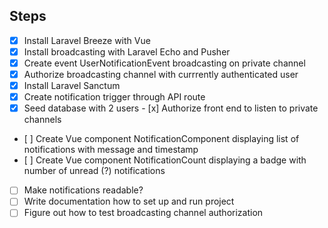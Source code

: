 ## Steps

- [x] Install Laravel Breeze with Vue
- [x] Install broadcasting with Laravel Echo and Pusher
- [x] Create event UserNotificationEvent broadcasting on private channel
- [x] Authorize broadcasting channel with currrently authenticated user
- [x] Install Laravel Sanctum
- [x] Create notification trigger through API route
- [x] Seed database with 2 users
- [x] Authorize front end to listen to private channels
- [ ] Create Vue component NotificationComponent displaying list of notifications with message and timestamp
- [ ] Create Vue component NotificationCount displaying a badge with number of unread (?) notifications
- [ ] Make notifications readable?
- [ ] Write documentation how to set up and run project
- [ ] Figure out how to test broadcasting channel authorization
